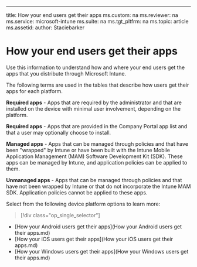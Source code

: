---
title: How your end users get their apps
ms.custom: na
ms.reviewer: na
ms.service: microsoft-intune
ms.suite: na
ms.tgt_pltfrm: na
ms.topic: article
ms.assetid:
author: Staciebarker

# How your end users get their apps

Use this information to understand how and where your end users get the apps that you distribute through Microsoft Intune. 

The following terms are used in the tables that describe how users get their apps for each platform.

**Required apps** - Apps that are required by the administrator and that are installed on the device with minimal user involvement, depending on the platform.

**Required apps** - Apps that are provided in the Company Portal app list and that a user may optionally choose to install.

**Managed apps** - Apps that can be managed through policies and that have been "wrapped" by Intune or have been built with the Intune Mobile Application Management (MAM) Software Development Kit (SDK). These apps can be managed by Intune, and application policies can be applied to them.

**Unmanaged apps** - Apps that can be managed through policies and that have not been wrapped by Intune or that do not incorporate the Intune MAM SDK. Application policies cannot be applied to these apps.

Select from the following device platform options to learn more:

> [!div class="op_single_selector"]
- [How your Android users get their apps](How your Android users get their apps.md)
- [How your iOS users get their apps](How your iOS users get their apps.md)
- [How your Windows users get their apps](How your Windows users get their apps.md)

